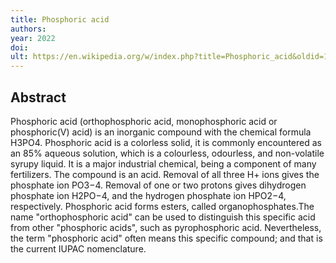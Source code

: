```yaml
---
title: Phosphoric acid
authors: 
year: 2022
doi: 
ult: https://en.wikipedia.org/w/index.php?title=Phosphoric_acid&oldid=1090604545
---
```

## Abstract
Phosphoric acid (orthophosphoric acid, monophosphoric acid or phosphoric(V) acid) is an inorganic compound with the chemical formula H3PO4. Phosphoric acid is a colorless solid, it is commonly encountered as an 85% aqueous solution, which is a colourless, odourless, and non-volatile syrupy liquid. It is a major industrial chemical, being a component of many fertilizers.
The compound is an acid. Removal of all three H+ ions gives the phosphate ion PO3−4. Removal of one or two protons gives dihydrogen phosphate ion H2PO−4, and the hydrogen phosphate ion HPO2−4, respectively. Phosphoric acid forms esters, called organophosphates.The name "orthophosphoric acid" can be used to distinguish this specific acid from other "phosphoric acids", such as pyrophosphoric acid. Nevertheless, the term "phosphoric acid" often means this specific compound; and that is the current IUPAC nomenclature.
